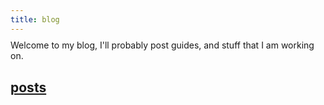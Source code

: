 ```yaml
---
title: blog
---
```


<p style="margin: -5px 0 -16px 0;">Welcome to my blog, I'll probably post guides, and stuff that I am working on.</p>

<br>

## <span style="text-decoration: underline">posts</span>
